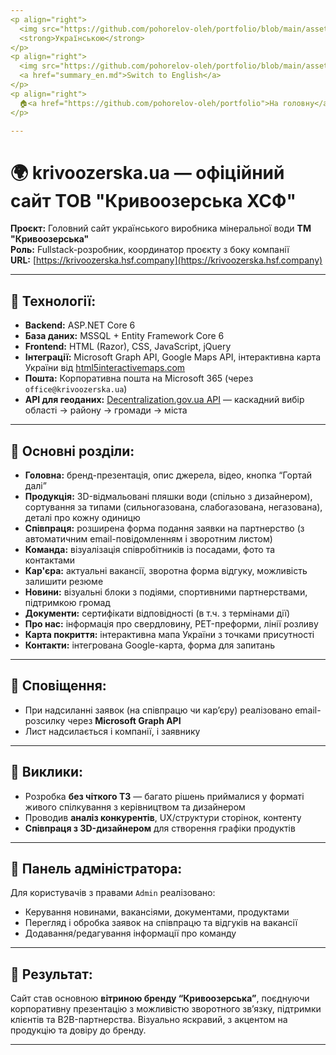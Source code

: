 ```yaml
---
<p align="right">
  <img src="https://github.com/pohorelov-oleh/portfolio/blob/main/assets/images/Flag_of_Ukraine_(dark_blue).svg" width="20">  
  <strong>Українською</strong>    
</p>
<p align="right">
  <img src="https://github.com/pohorelov-oleh/portfolio/blob/main/assets/images/Flag_of_the_United_States.svg" width="20">  
  <a href="summary_en.md">Switch to English</a>    
</p>
<p align="right">
  🏠<a href="https://github.com/pohorelov-oleh/portfolio">На головну</a>
</p>

---
```


# 🌍 krivoozerska.ua — офіційний сайт ТОВ "Кривоозерська ХСФ"

**Проєкт:** Головний сайт українського виробника мінеральної води **ТМ "Кривоозерська"**  
**Роль:** Fullstack-розробник, координатор проєкту з боку компанії  
**URL:** [https://krivoozerska.hsf.company](https://krivoozerska.hsf.company)

---

## 🧩 Технології:

- **Backend:** ASP.NET Core 6  
- **База даних:** MSSQL + Entity Framework Core 6  
- **Frontend:** HTML (Razor), CSS, JavaScript, jQuery  
- **Інтеграції:** Microsoft Graph API, Google Maps API, інтерактивна карта України від [html5interactivemaps.com](https://www.html5interactivemaps.com/interactive-map-of-ukraine.html)  
- **Пошта:** Корпоративна пошта на Microsoft 365 (через `office@krivoozerska.ua`)  
- **API для геоданих:** [Decentralization.gov.ua API](https://decentralization.gov.ua/) — каскадний вибір області → району → громади → міста

---

## 🧭 Основні розділи:

- **Головна:** бренд-презентація, опис джерела, відео, кнопка “Гортай далі”  
- **Продукція:** 3D-відмальовані пляшки води (спільно з дизайнером), сортування за типами (сильногазована, слабогазована, негазована), деталі про кожну одиницю  
- **Співпраця:** розширена форма подання заявки на партнерство (з автоматичним email-повідомленням і зворотним листом)  
- **Команда:** візуалізація співробітників із посадами, фото та контактами  
- **Кар'єра:** актуальні вакансії, зворотна форма відгуку, можливість залишити резюме  
- **Новини:** візуальні блоки з подіями, спортивними партнерствами, підтримкою громад  
- **Документи:** сертифікати відповідності (в т.ч. з термінами дії)  
- **Про нас:** інформація про свердловину, PET-преформи, лінії розливу  
- **Карта покриття:** інтерактивна мапа України з точками присутності  
- **Контакти:** інтегрована Google-карта, форма для запитань

---

## 📧 Сповіщення:

- При надсиланні заявок (на співпрацю чи кар’єру) реалізовано email-розсилку через **Microsoft Graph API**
- Лист надсилається і компанії, і заявнику

---

## 💬 Виклики:

- Розробка **без чіткого ТЗ** — багато рішень приймалися у форматі живого спілкування з керівництвом та дизайнером  
- Проводив **аналіз конкурентів**, UX/структури сторінок, контенту  
- **Співпраця з 3D-дизайнером** для створення графіки продуктів

---

## 🔧 Панель адміністратора:

Для користувачів з правами `Admin` реалізовано:

- Керування новинами, вакансіями, документами, продуктами
- Перегляд і обробка заявок на співпрацю та відгуків на вакансії  
- Додавання/редагування інформації про команду

---

## 🏁 Результат:

Сайт став основною **вітриною бренду “Кривоозерська”**, поєднуючи корпоративну презентацію з можливістю зворотного зв’язку, підтримки клієнтів та B2B-партнерства. Візуально яскравий, з акцентом на продукцію та довіру до бренду.

---
